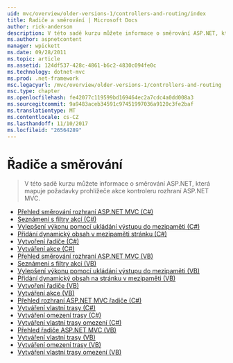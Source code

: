 ```yaml
---
uid: mvc/overview/older-versions-1/controllers-and-routing/index
title: Řadiče a směrování | Microsoft Docs
author: rick-anderson
description: V této sadě kurzu můžete informace o směrování ASP.NET, která mapuje požadavky prohlížeče akce kontroleru rozhraní ASP.NET MVC.
ms.author: aspnetcontent
manager: wpickett
ms.date: 09/28/2011
ms.topic: article
ms.assetid: 124df537-428c-4861-b6c2-4830c094fe0c
ms.technology: dotnet-mvc
ms.prod: .net-framework
msc.legacyurl: /mvc/overview/older-versions-1/controllers-and-routing
msc.type: chapter
ms.openlocfilehash: fe42077c119599bd169464ec2a7cdc4a0dd008a3
ms.sourcegitcommit: 9a9483aceb34591c97451997036a9120c3fe2baf
ms.translationtype: MT
ms.contentlocale: cs-CZ
ms.lasthandoff: 11/10/2017
ms.locfileid: "26564289"
---
```

<a name="controllers-and-routing"></a>Řadiče a směrování
====================
> V této sadě kurzu můžete informace o směrování ASP.NET, která mapuje požadavky prohlížeče akce kontroleru rozhraní ASP.NET MVC.


- [Přehled směrování rozhraní ASP.NET MVC (C#)](asp-net-mvc-routing-overview-cs.md)
- [Seznámení s filtry akcí (C#)](understanding-action-filters-cs.md)
- [Vylepšení výkonu pomocí ukládání výstupu do mezipaměti (C#)](improving-performance-with-output-caching-cs.md)
- [Přidání dynamický obsah v mezipaměti stránku (C#)](adding-dynamic-content-to-a-cached-page-cs.md)
- [Vytvoření řadiče (C#)](creating-a-controller-cs.md)
- [Vytváření akce (C#)](creating-an-action-cs.md)
- [Přehled směrování rozhraní ASP.NET MVC (VB)](asp-net-mvc-routing-overview-vb.md)
- [Seznámení s filtry akcí (VB)](understanding-action-filters-vb.md)
- [Vylepšení výkonu pomocí ukládání výstupu do mezipaměti (VB)](improving-performance-with-output-caching-vb.md)
- [Přidání dynamický obsah na stránku v mezipaměti (VB)](adding-dynamic-content-to-a-cached-page-vb.md)
- [Vytvoření řadiče (VB)](creating-a-controller-vb.md)
- [Vytváření akce (VB)](creating-an-action-vb.md)
- [Přehled rozhraní ASP.NET MVC řadiče (C#)](aspnet-mvc-controllers-overview-cs.md)
- [Vytváření vlastní trasy (C#)](creating-custom-routes-cs.md)
- [Vytváření omezení trasy (C#)](creating-a-route-constraint-cs.md)
- [Vytváření vlastní trasy omezení (C#)](creating-a-custom-route-constraint-cs.md)
- [Přehled řadiče ASP.NET MVC (VB)](asp-net-mvc-controller-overview-vb.md)
- [Vytváření vlastní trasy (VB)](creating-custom-routes-vb.md)
- [Vytváření omezení trasy (VB)](creating-a-route-constraint-vb.md)
- [Vytváření vlastní trasy omezení (VB)](creating-a-custom-route-constraint-vb.md)
